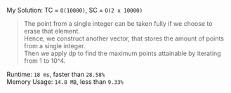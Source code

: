 My Solution: TC = `O(10000)`, SC = `O(2 x 10000)`

> The point from a single integer can be taken fully if we choose to erase that element. <br>
> Hence, we construct another vector, that stores the amount of points from a single integer. <br>
> Then we apply dp to find the maximum points attainable by iterating from 1 to 10^4. <br>

Runtime: `18 ms`, faster than `28.58%` <br>
Memory Usage: `14.8 MB`, less than `9.33%`